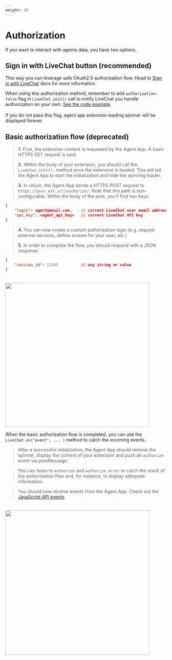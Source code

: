 ```yaml
---
weight: 30
---
```


# Authorization

If you want to interact with agents data, you have two options.

## Sign in with LiveChat button (recommended)

This way you can leverage safe OAuth2.0 authorization flow. Head to [Sign in with LiveChat](/sign-in-with-livechat) docs for more information.

<aside class="notice">When using this authorization method, remember to add <code>authorization: false</code> flag in <code>LiveChat.init()</code> call to notify LiveChat you handle authorization on your own. <a href="#developing-your-own-extension">See the code example</a>.
<br /><br />
If you do not pass this flag, agent app extension loading spinner will be displayed forever.</aside>

## Basic authorization flow (deprecated)

> <b>1.</b> First, the extension content is requested by the Agent App. A basic HTTPS GET request is sent.

> <b>2.</b> Within the body of your extension, you should call the `LiveChat.init();` method once the extension is loaded. This will tell the Agent App to start the initialization and hide the spinning loader.

> <b>3.</b> In return, the Agent App sends a HTTPS POST request to `https://your_ext_url/authorize/`. Note that this path is non-configurable. Within the body of the post, you'll find two keys:

```json
{
    "login": agent@email.com,    // current LiveChat user email address
    "api_key": <agent_api_key>   // current LiveChat API key
}
```

> <b>4.</b> You can now create a custom authorization logic (e.g. request external services, define scopes for your user, etc.)

> <b>5.</b> In order to complete the flow, you should respond with a JSON response:

```json
{
    "session_id": 12345          // any string or value
}

```

<img src="../assets/images/agent-app-extension-auth-1.svg" width="450" style="margin-top: 20px;"/>

When the basic authorization flow is completed, you can use the `LiveChat.on("event", ... )` method to catch the incoming events.

> After a successful initialization, the Agent App should remove the spinner, display the content of your extension and push an `authorize` event via postMessage.

> You can listen to `authorize` and `authorize_error` to catch the result of the authorization flow and, for instance, to display adequate information.

> You should now receive events from the Agent App. Check out the [JavaScript API events](#events).

<img src="../assets/images/agent-app-extension-auth-2.svg" width="450" style="margin-top: 20px;"/>
